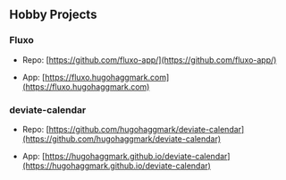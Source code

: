 ## Hobby Projects

### Fluxo

- Repo: [https://github.com/fluxo-app/](https://github.com/fluxo-app/)

- App: [https://fluxo.hugohaggmark.com](https://fluxo.hugohaggmark.com)

### deviate-calendar

- Repo: [https://github.com/hugohaggmark/deviate-calendar](https://github.com/hugohaggmark/deviate-calendar)

- App: [https://hugohaggmark.github.io/deviate-calendar](https://hugohaggmark.github.io/deviate-calendar)
